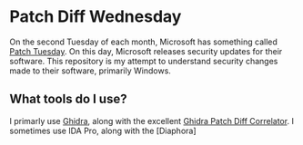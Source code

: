 # Patch Diff Wednesday
On the second Tuesday of each month, Microsoft has something called [Patch Tuesday](https://en.wikipedia.org/wiki/Patch_Tuesday). On this day, Microsoft releases security updates for their software. This repository is my attempt to understand security changes made to their software, primarily Windows. 

## What tools do I use?
I primarly use [Ghidra](https://github.com/NationalSecurityAgency/ghidra), along with the excellent [Ghidra Patch Diff Correlator](https://github.com/clearbluejar/ghidra-patchdiff-correlator). I sometimes use IDA Pro, along with the [Diaphora]
